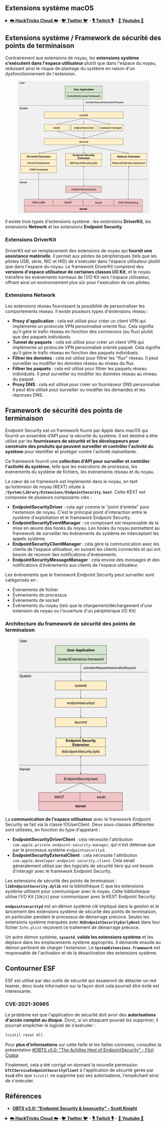 ## Extensions système macOS

<details>

<summary><a href="https://cloud.hacktricks.xyz/pentesting-cloud/pentesting-cloud-methodology"><strong>☁️ HackTricks Cloud ☁️</strong></a> -<a href="https://twitter.com/hacktricks_live"><strong>🐦 Twitter 🐦</strong></a> - <a href="https://www.twitch.tv/hacktricks_live/schedule"><strong>🎙️ Twitch 🎙️</strong></a> - <a href="https://www.youtube.com/@hacktricks_LIVE"><strong>🎥 Youtube 🎥</strong></a></summary>

* Travaillez-vous dans une **entreprise de cybersécurité** ? Voulez-vous voir votre **entreprise annoncée dans HackTricks** ? ou voulez-vous avoir accès à la **dernière version de PEASS ou télécharger HackTricks en PDF** ? Consultez les [**PLANS D'ABONNEMENT**](https://github.com/sponsors/carlospolop)!
* Découvrez [**The PEASS Family**](https://opensea.io/collection/the-peass-family), notre collection d'[**NFTs**](https://opensea.io/collection/the-peass-family) exclusifs.
* Obtenez le [**swag officiel PEASS & HackTricks**](https://peass.creator-spring.com).
* **Rejoignez le** [**💬**](https://emojipedia.org/speech-balloon/) [**groupe Discord**](https://discord.gg/hRep4RUj7f) ou le [**groupe Telegram**](https://t.me/peass) ou **suivez** moi sur **Twitter** [**🐦**](https://github.com/carlospolop/hacktricks/tree/7af18b62b3bdc423e11444677a6a73d4043511e9/\[https:/emojipedia.org/bird/README.md)[**@carlospolopm**](https://twitter.com/hacktricks\_live)**.**
* **Partagez vos astuces de piratage en soumettant des PR au** [**repo hacktricks**](https://github.com/carlospolop/hacktricks) **et au** [**repo hacktricks-cloud**](https://github.com/carlospolop/hacktricks-cloud).

</details>

## Extensions système / Framework de sécurité des points de terminaison

Contrairement aux extensions de noyau, les **extensions système s'exécutent dans l'espace utilisateur** plutôt que dans l'espace du noyau, réduisant ainsi le risque de plantage du système en raison d'un dysfonctionnement de l'extension.

<figure><img src="../../../.gitbook/assets/image (1).png" alt=""><figcaption></figcaption></figure>

Il existe trois types d'extensions système : les extensions **DriverKit**, les extensions **Network** et les extensions **Endpoint Security**.

### **Extensions DriverKit**

DriverKit est un remplacement des extensions de noyau qui **fournit une assistance matérielle**. Il permet aux pilotes de périphériques (tels que les pilotes USB, série, NIC et HID) de s'exécuter dans l'espace utilisateur plutôt que dans l'espace du noyau. Le framework DriverKit comprend des **versions d'espace utilisateur de certaines classes I/O Kit**, et le noyau transfère les événements normaux de l'I/O Kit vers l'espace utilisateur, offrant ainsi un environnement plus sûr pour l'exécution de ces pilotes.

### **Extensions Network**

Les extensions réseau fournissent la possibilité de personnaliser les comportements réseau. Il existe plusieurs types d'extensions réseau :

* **Proxy d'application** : cela est utilisé pour créer un client VPN qui implémente un protocole VPN personnalisé orienté flux. Cela signifie qu'il gère le trafic réseau en fonction des connexions (ou flux) plutôt que des paquets individuels.
* **Tunnel de paquets** : cela est utilisé pour créer un client VPN qui implémente un protocole VPN personnalisé orienté paquet. Cela signifie qu'il gère le trafic réseau en fonction des paquets individuels.
* **Filtrer les données** : cela est utilisé pour filtrer les "flux" réseau. Il peut surveiller ou modifier les données réseau au niveau du flux.
* **Filtrer les paquets** : cela est utilisé pour filtrer les paquets réseau individuels. Il peut surveiller ou modifier les données réseau au niveau du paquet.
* **Proxy DNS** : cela est utilisé pour créer un fournisseur DNS personnalisé. Il peut être utilisé pour surveiller ou modifier les demandes et les réponses DNS.

## Framework de sécurité des points de terminaison

Endpoint Security est un framework fourni par Apple dans macOS qui fournit un ensemble d'API pour la sécurité du système. Il est destiné à être utilisé par les **fournisseurs de sécurité et les développeurs pour construire des produits qui peuvent surveiller et contrôler l'activité du système** pour identifier et protéger contre l'activité malveillante.

Ce framework fournit une **collection d'API pour surveiller et contrôler l'activité du système**, telle que les exécutions de processus, les événements du système de fichiers, les événements réseau et du noyau.

Le cœur de ce framework est implémenté dans le noyau, en tant qu'extension de noyau (KEXT) située à **`/System/Library/Extensions/EndpointSecurity.kext`**. Cette KEXT est composée de plusieurs composants clés :

* **EndpointSecurityDriver** : cela agit comme le "point d'entrée" pour l'extension de noyau. C'est le principal point d'interaction entre le système d'exploitation et le framework Endpoint Security.
* **EndpointSecurityEventManager** : ce composant est responsable de la mise en œuvre des hooks du noyau. Les hooks du noyau permettent au framework de surveiller les événements du système en interceptant les appels système.
* **EndpointSecurityClientManager** : cela gère la communication avec les clients de l'espace utilisateur, en suivant les clients connectés et qui ont besoin de recevoir des notifications d'événements.
* **EndpointSecurityMessageManager** : cela envoie des messages et des notifications d'événements aux clients de l'espace utilisateur.

Les événements que le framework Endpoint Security peut surveiller sont catégorisés en :

* Événements de fichier
* Événements de processus
* Événements de socket
* Événements du noyau (tels que le chargement/déchargement d'une extension de noyau ou l'ouverture d'un périphérique I/O Kit)

### Architecture du framework de sécurité des points de terminaison

<figure><img src="../../../.gitbook/assets/image (3).png" alt=""><figcaption></figcaption></figure>

La **communication de l'espace utilisateur** avec le framework Endpoint Security se fait via la classe IOUserClient. Deux sous-classes différentes sont utilisées, en fonction du type d'appelant :

* **EndpointSecurityDriverClient** : cela nécessite l'attribution `com.apple.private.endpoint-security.manager`, qui n'est détenue que par le processus système `endpointsecurityd`.
* **EndpointSecurityExternalClient** : cela nécessite l'attribution `com.apple.developer.endpoint-security.client`. Cela serait généralement utilisé par des logiciels de sécurité tiers qui ont besoin d'interagir avec le framework Endpoint Security.

Les extensions de sécurité des points de terminaison : **`libEndpointSecurity.dylib`** est la bibliothèque C que les extensions système utilisent pour communiquer avec le noyau. Cette bibliothèque utilise l'I/O Kit (`IOKit`) pour communiquer avec la KEXT Endpoint Security.

**`endpointsecurityd`** est un démon système clé impliqué dans la gestion et le lancement des extensions système de sécurité des points de terminaison, en particulier pendant le processus de démarrage précoce. Seules les extensions système marquées avec **`NSEndpointSecurityEarlyBoot`** dans leur fichier `Info.plist` reçoivent ce traitement de démarrage précoce.

Un autre démon système, **`sysextd`**, **valide les extensions système** et les déplace dans les emplacements système appropriés. Il demande ensuite au démon pertinent de charger l'extension. Le **`SystemExtensions.framework`** est responsable de l'activation et de la désactivation des extensions système.

## Contourner ESF

ESF est utilisé par des outils de sécurité qui essaieront de détecter un red teamer, donc toute information sur la façon dont cela pourrait être évité est intéressante.

### CVE-2021-30965

Le problème est que l'application de sécurité doit avoir des **autorisations d'accès complet au disque**. Donc, si un attaquant pouvait les supprimer, il pourrait empêcher le logiciel de s'exécuter :
```bash
tccutil reset All
```
Pour **plus d'informations** sur cette faille et les failles connexes, consultez la présentation [#OBTS v5.0: "The Achilles Heel of EndpointSecurity" - Fitzl Csaba](https://www.youtube.com/watch?v=lQO7tvNCoTI)

Finalement, cela a été corrigé en donnant la nouvelle permission **`kTCCServiceEndpointSecurityClient`** à l'application de sécurité gérée par **`tccd`** afin que `tccutil` ne supprime pas ses autorisations, l'empêchant ainsi de s'exécuter.

## Références

* [**OBTS v3.0: "Endpoint Security & Insecurity" - Scott Knight**](https://www.youtube.com/watch?v=jaVkpM1UqOs)

<details>

<summary><a href="https://cloud.hacktricks.xyz/pentesting-cloud/pentesting-cloud-methodology"><strong>☁️ HackTricks Cloud ☁️</strong></a> -<a href="https://twitter.com/hacktricks_live"><strong>🐦 Twitter 🐦</strong></a> - <a href="https://www.twitch.tv/hacktricks_live/schedule"><strong>🎙️ Twitch 🎙️</strong></a> - <a href="https://www.youtube.com/@hacktricks_LIVE"><strong>🎥 Youtube 🎥</strong></a></summary>

* Travaillez-vous dans une **entreprise de cybersécurité** ? Voulez-vous voir votre **entreprise annoncée dans HackTricks** ? ou voulez-vous avoir accès à la **dernière version de PEASS ou télécharger HackTricks en PDF** ? Consultez les [**PLANS D'ABONNEMENT**](https://github.com/sponsors/carlospolop) !
* Découvrez [**The PEASS Family**](https://opensea.io/collection/the-peass-family), notre collection exclusive de [**NFTs**](https://opensea.io/collection/the-peass-family)
* Obtenez le [**swag officiel PEASS & HackTricks**](https://peass.creator-spring.com)
* **Rejoignez le** [**💬**](https://emojipedia.org/speech-balloon/) [**groupe Discord**](https://discord.gg/hRep4RUj7f) ou le [**groupe telegram**](https://t.me/peass) ou **suivez** moi sur **Twitter** [**🐦**](https://github.com/carlospolop/hacktricks/tree/7af18b62b3bdc423e11444677a6a73d4043511e9/\[https:/emojipedia.org/bird/README.md)[**@carlospolopm**](https://twitter.com/hacktricks\_live)**.**
* **Partagez vos astuces de piratage en soumettant des PR au** [**repo hacktricks**](https://github.com/carlospolop/hacktricks) **et au** [**repo hacktricks-cloud**](https://github.com/carlospolop/hacktricks-cloud).

</details>
